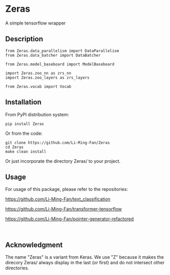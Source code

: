 # Zeras

A simple tensorflow wrapper


## Description

```
from Zeras.data_parallelism import DataParallelism
from Zeras.data_batcher import DataBatcher

from Zeras.model_baseboard import ModelBaseboard

import Zeras.zoo_nn as zrs_nn
import Zeras.zoo_layers as zrs_layers

from Zeras.vocab import Vocab

```


## Installation

From PyPI distribution system:

```
pip install Zeras
```


Or from the code:

```
git clone https://github.com/Li-Ming-Fan/Zeras
cd Zeras
make clean install
```


Or just incorporate the directory Zeras/ to your project.



## Usage

For usage of this package, please refer to the repositories:

https://github.com/Li-Ming-Fan/text_classification

https://github.com/Li-Ming-Fan/transformer-tensorflow

https://github.com/Li-Ming-Fan/pointer-generator-refactored


</br>

## Acknowledgment

The name "Zeras" is a variant from Keras. We use "Z" because it makes the direcory Zeras/ always display in the last (or first) and do not intersect other directories.


